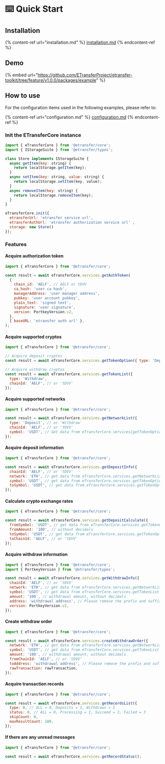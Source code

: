 # ⌨️ Quick Start

## Installation

{% content-ref url="installation.md" %}
[installation.md](installation.md)
{% endcontent-ref %}

## Demo

{% embed url="https://github.com/ETransferProject/etransfer-toolkit/tree/feature/v1.0.0/packages/example" %}

## How to use

For the configuration items used in the following examples, please refer to:

{% content-ref url="configuration.md" %}
[configuration.md](configuration.md)
{% endcontent-ref %}

### Init the ETransferCore instance

```javascript
import { eTransferCore } from '@etransfer/core';
import { IStorageSuite } from '@etransfer/types';

class Store implements IStorageSuite {
  async getItem(key: string) {
    return localStorage.getItem(key);
  }
  async setItem(key: string, value: string) {
    return localStorage.setItem(key, value);
  }
  async removeItem(key: string) {
    return localStorage.removeItem(key);
  }
}

eTransferCore.init({
  etransferUrl: 'etransfer service url',
  etransferAuthUrl: 'etransfer authorization service url' , 
  storage: new Store()
});
```

### Features

#### Acquire authorization token

```javascript
import { eTransferCore } from '@etransfer/core';

const result = await eTransferCore.services.getAuthToken(
  {
    chain_id: 'AELF', // AELF or tDVV
    ca_hash: 'user ca hash',
    managerAddress: 'user manager address',
    pubkey: 'user account pubkey',
    plain_text: 'signed text',
    signature: 'user signature',
    version: PortkeyVersion.v2,
  },
  { baseURL: 'etransfer auth url' },
);
```

#### Acquire supported cryptos

```javascript
import { eTransferCore } from '@etransfer/core';

// Acquire deposit cryptos
const result = await eTransferCore.services.getTokenOption({ type: 'Deposit' });

// Acquire withdraw cryptos
const result = await eTransferCore.services.getTokenList({
  type: 'Withdraw',
  chainId: 'AELF', // or 'tDVV'
});
```

#### Acquire supported networks

```javascript
import { eTransferCore } from '@etransfer/core';

const result = await eTransferCore.services.getNetworkList({
  type: 'Deposit', // or 'Withdraw'
  chainId: 'AELF', // or 'tDVV'
  symbol: 'USDT', // Get data from eTransferCore.services[getTokenOption|getTokenList]
});
```

#### Acquire deposit information

```javascript
import { eTransferCore } from '@etransfer/core';

const result = await eTransferCore.services.getDepositInfo({
  chainId: 'AELF', // or 'tDVV'
  network: 'ETH', // get data from eTransferCore.services.getNetworkList
  symbol: 'USDT', // get data from eTransferCore.services.getTokenOption
  toSymbol: 'USDT', // get data from eTransferCore.services.getTokenOption
});
```

#### Calculate crypto exchange rates

```javascript
import { eTransferCore } from '@etransfer/core';

const result = await eTransferCore.services.getDepositCalculate({
  fromSymbol: 'USDT', // get data from eTransferCore.services.getTokenOption
  fromAmount: '100', // without decimals
  toSymbol: 'USDT', // get data from eTransferCore.services.getTokenOption
  toChainId: 'AELF', // or 'tDVV'
});
```

#### Acquire withdraw information

```javascript
import { eTransferCore } from '@etransfer/core';
import { PortkeyVersion } from '@etransfer/types';

const result = await eTransferCore.services.getWithdrawInfo({
  chainId: 'AELF', // or 'tDVV'
  network: 'ETH', // get data from eTransferCore.services.getNetworkList
  symbol: 'USDT', // get data from eTransferCore.services.getTokenList
  amount: '100', // withdrawal amount, without decimals
  address: 'withdrawal address', // Please remove the prefix and suffix of the ELF-DID address
  version: PortkeyVersion.v2,
});
```

#### Create withdraw order

```javascript
import { eTransferCore } from '@etransfer/core';

const result = await eTransferCore.services.createWithdrawOrder({
  network: 'ETH', // get data from eTransferCore.services.getNetworkList
  symbol: 'USDT', // get data from eTransferCore.services.getTokenList
  amount: '100', // withdrawal amount, without decimals
  fromChainId: 'AELF', // or 'tDVV'
  toAddress: 'withdrawal address', // Please remove the prefix and suffix of the ELF-DID address
  rawTransaction: rawTransaction,
});
```

#### Acquire transaction records

```javascript
import { eTransferCore } from '@etransfer/core';

const result = await eTransferCore.services.getRecordsList({
  type: 0, // ALL = 0, Deposits = 1, Withdraws = 2
  status: 0, // ALL = 0, Processing = 1, Succeed = 2, Failed = 3
  skipCount: 0,
  maxResultCount: 100,
});
```

#### If there are any unread messages

```javascript
import { eTransferCore } from '@etransfer/core';

const result = await eTransferCore.services.getRecordStatus();
```
